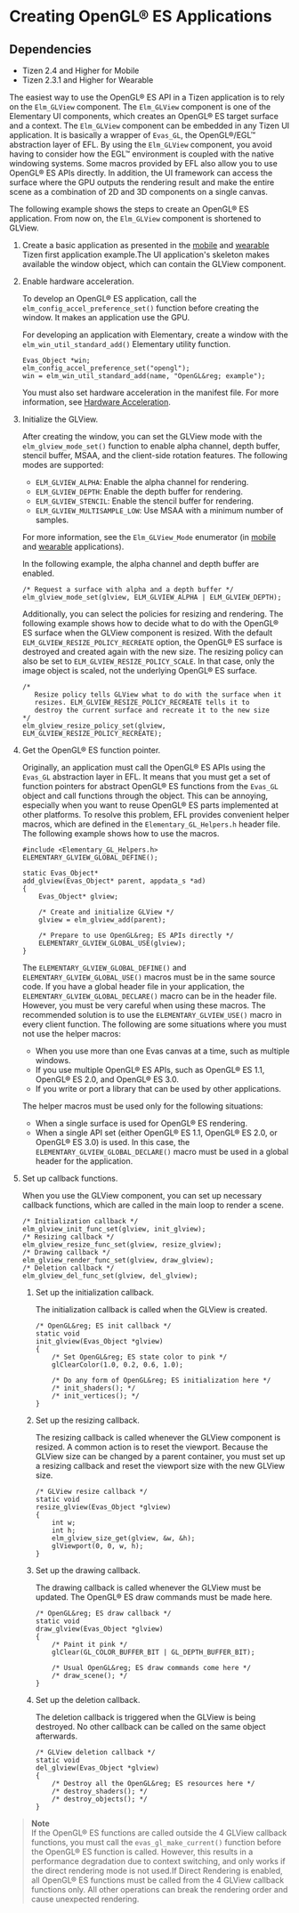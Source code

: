 # Creating OpenGL&reg; ES Applications
## Dependencies
- Tizen 2.4 and Higher for Mobile
- Tizen 2.3.1 and Higher for Wearable

The easiest way to use the OpenGL&reg; ES API in a Tizen application is to rely on the `Elm_GLView` component. The `Elm_GLView` component is one of the Elementary UI components, which creates an OpenGL&reg; ES target surface and a context. The `Elm_GLView` component can be embedded in any Tizen UI application. It is basically a wrapper of `Evas_GL`, the OpenGL&reg;/EGL™ abstraction layer of EFL. By using the `Elm_GLView` component, you avoid having to consider how the EGL™ environment is coupled with the native windowing systems. Some macros provided by EFL also allow you to use OpenGL&reg; ES APIs directly. In addition, the UI framework can access the surface where the GPU outputs the rendering result and make the entire scene as a combination of 2D and 3D components on a single canvas.

The following example shows the steps to create an OpenGL&reg; ES application. From now on, the `Elm_GLView` component is shortened to GLView.

1. Create a basic application as presented in the [mobile](../../../../org.tizen.training/html/native/mobile/first_app_mn.htm#create) and [wearable](../../../../org.tizen.training/html/native/wearable/first_app_wn.htm#create) Tizen first application example.The UI application's skeleton makes available the window object, which can contain the GLView component.

2. Enable hardware acceleration.

   To develop an OpenGL&reg; ES application, call the `elm_config_accel_preference_set()` function before creating the window. It makes an application use the GPU.

   For developing an application with Elementary, create a window with the `elm_win_util_standard_add()` Elementary utility function.

   ```
   Evas_Object *win;
   elm_config_accel_preference_set("opengl");
   win = elm_win_util_standard_add(name, "OpenGL&reg; example");
   ```

   You must also set hardware acceleration in the manifest file. For more information, see [Hardware Acceleration](hw-acceleration-n.md).

3. Initialize the GLView.

   After creating the window, you can set the GLView mode with the `elm_glview_mode_set()` function to enable alpha channel, depth buffer, stencil buffer, MSAA, and the client-side rotation features. The following modes are supported:

   - `ELM_GLVIEW_ALPHA`: Enable the alpha channel for rendering.
   - `ELM_GLVIEW_DEPTH`: Enable the depth buffer for rendering.
   - `ELM_GLVIEW_STENCIL`: Enable the stencil buffer for rendering.
   - `ELM_GLVIEW_MULTISAMPLE_LOW`: Use MSAA with a minimum number of samples.

   For more information, see the `Elm_GLView_Mode` enumerator (in [mobile](../../../../org.tizen.native.mobile.apireference/group__Elm__GLView.html#ga4d0a2281e13c66d7274987ef24e7abe7) and [wearable](../../../../org.tizen.native.wearable.apireference/group__Elm__GLView.html#ga4d0a2281e13c66d7274987ef24e7abe7) applications).

   In the following example, the alpha channel and depth buffer are enabled.

   ```
   /* Request a surface with alpha and a depth buffer */
   elm_glview_mode_set(glview, ELM_GLVIEW_ALPHA | ELM_GLVIEW_DEPTH);
   ```

   Additionally, you can select the policies for resizing and rendering. The following example shows how to decide what to do with the OpenGL&reg; ES surface when the GLView component is resized. With the default `ELM_GLVIEW_RESIZE_POLICY_RECREATE` option, the OpenGL&reg; ES surface is destroyed and created again with the new size. The resizing policy can also be set to `ELM_GLVIEW_RESIZE_POLICY_SCALE`. In that case, only the image object is scaled, not the underlying OpenGL&reg; ES surface.

   ```
   /*
      Resize policy tells GLView what to do with the surface when it
      resizes. ELM_GLVIEW_RESIZE_POLICY_RECREATE tells it to
      destroy the current surface and recreate it to the new size
   */
   elm_glview_resize_policy_set(glview, ELM_GLVIEW_RESIZE_POLICY_RECREATE);
   ```

4. Get the OpenGL&reg; ES function pointer.

   Originally, an application must call the OpenGL&reg; ES APIs using the `Evas_GL` abstraction layer in EFL. It means that you must get a set of function pointers for abstract OpenGL&reg; ES functions from the `Evas_GL` object and call functions through the object. This can be annoying, especially when you want to reuse OpenGL&reg; ES parts implemented at other platforms. To resolve this problem, EFL provides convenient helper macros, which are defined in the `Elementary_GL_Helpers.h` header file. The following example shows how to use the macros.

   ```
   #include <Elementary_GL_Helpers.h>
   ELEMENTARY_GLVIEW_GLOBAL_DEFINE();

   static Evas_Object*
   add_glview(Evas_Object* parent, appdata_s *ad)
   {
       Evas_Object* glview;

       /* Create and initialize GLView */
       glview = elm_glview_add(parent);

       /* Prepare to use OpenGL&reg; ES APIs directly */
       ELEMENTARY_GLVIEW_GLOBAL_USE(glview);
   }
   ```

   The `ELEMENTARY_GLVIEW_GLOBAL_DEFINE()` and `ELEMENTARY_GLVIEW_GLOBAL_USE()` macros must be in the same source code. If you have a global header file in your application, the `ELEMENTARY_GLVIEW_GLOBAL_DECLARE()` macro can be in the header file. However, you must be very careful when using these macros. The recommended solution is to use the `ELEMENTARY_GLVIEW_USE()` macro in every client function. The following are some situations where you must not use the helper macros:

   - When you use more than one Evas canvas at a time, such as multiple windows.
   - If you use multiple OpenGL&reg; ES APIs, such as OpenGL&reg; ES 1.1, OpenGL&reg; ES 2.0, and OpenGL&reg; ES 3.0.
   - If you write or port a library that can be used by other applications.

   The helper macros must be used only for the following situations:

   - When a single surface is used for OpenGL&reg; ES rendering.
   - When a single API set (either OpenGL&reg; ES 1.1, OpenGL&reg; ES 2.0, or OpenGL&reg; ES 3.0) is used. In this case, the `ELEMENTARY_GLVIEW_GLOBAL_DECLARE()` macro must be used in a global header for the application.

5. Set up callback functions.

   When you use the GLView component, you can set up necessary callback functions, which are called in the main loop to render a scene.

   ```
   /* Initialization callback */
   elm_glview_init_func_set(glview, init_glview);
   /* Resizing callback */
   elm_glview_resize_func_set(glview, resize_glview);
   /* Drawing callback */
   elm_glview_render_func_set(glview, draw_glview);
   /* Deletion callback */
   elm_glview_del_func_set(glview, del_glview);
   ```

   1. Set up the initialization callback.

      The initialization callback is called when the GLView is created.

      ```
      /* OpenGL&reg; ES init callback */
      static void
      init_glview(Evas_Object *glview)
      {
          /* Set OpenGL&reg; ES state color to pink */
          glClearColor(1.0, 0.2, 0.6, 1.0);

          /* Do any form of OpenGL&reg; ES initialization here */
          /* init_shaders(); */
          /* init_vertices(); */
      }
      ```

   2. Set up the resizing callback.

      The resizing callback is called whenever the GLView component is resized. A common action is to reset the viewport. Because the GLView size can be changed by a parent container, you must set up a resizing callback and reset the viewport size with the new GLView size.

      ```
      /* GLView resize callback */
      static void
      resize_glview(Evas_Object *glview)
      {
          int w;
          int h;
          elm_glview_size_get(glview, &w, &h);
          glViewport(0, 0, w, h);
      }
      ```

   3. Set up the drawing callback.

      The drawing callback is called whenever the GLView must be updated. The OpenGL&reg; ES draw commands must be made here.

      ```
      /* OpenGL&reg; ES draw callback */
      static void
      draw_glview(Evas_Object *glview)
      {
          /* Paint it pink */
          glClear(GL_COLOR_BUFFER_BIT | GL_DEPTH_BUFFER_BIT);

          /* Usual OpenGL&reg; ES draw commands come here */
          /* draw_scene(); */
      }
      ```

   4. Set up the deletion callback.

      The deletion callback is triggered when the GLView is being destroyed. No other callback can be called on the same object afterwards.

      ```
      /* GLView deletion callback */
      static void
      del_glview(Evas_Object *glview)
      {
          /* Destroy all the OpenGL&reg; ES resources here */
          /* destroy_shaders(); */
          /* destroy_objects(); */
      }
      ```

> **Note**  
> If the OpenGL&reg; ES functions are called outside the 4 GLView callback functions, you must call the `evas_gl_make_current()` function before the OpenGL&reg; ES function is called. However, this results in a performance degradation due to context switching, and only works if the direct rendering mode is not used.If Direct Rendering is enabled, all OpenGL&reg; ES functions must be called from the 4 GLView callback functions only. All other operations can break the rendering order and cause unexpected rendering.